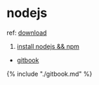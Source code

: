 # nodejs

ref: [download](https://nodejs.org/en/download/)

1. [install nodejs && npm](/node/installnodejs.md)
+ [gitbook](/node/gitbook.md)

{% include "./gitbook.md" %}